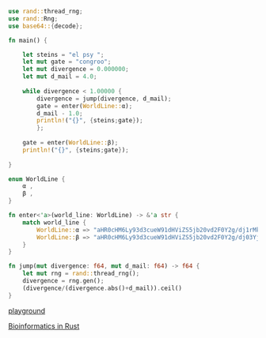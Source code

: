 ```rust
use rand::thread_rng;
use rand::Rng;
use base64::{decode};

fn main() {

    let steins = "el psy ";
    let mut gate = "congroo";
    let mut divergence = 0.000000;
    let mut d_mail = 4.0;
    
    while divergence < 1.00000 {
        divergence = jump(divergence, d_mail);
        gate = enter(WorldLine::α);
        d_mail - 1.0;
        println!("{}", {steins;gate});
        };
    
    gate = enter(WorldLine::β);
    println!("{}", {steins;gate});
    
}

enum WorldLine {
    α ,
    β ,
}

fn enter<'a>(world_line: WorldLine) -> &'a str {
    match world_line {
        WorldLine::α => "aHR0cHM6Ly93d3cueW91dHViZS5jb20vd2F0Y2g/dj1rMkxEQzBzVHNFUQ==",
        WorldLine::β => "aHR0cHM6Ly93d3cueW91dHViZS5jb20vd2F0Y2g/dj03YjFyS3BNZzlLcw==",
    }
}

fn jump(mut divergence: f64, mut d_mail: f64) -> f64 {
    let mut rng = rand::thread_rng();
    divergence = rng.gen();
    (divergence/(divergence.abs()+d_mail)).ceil()
}

```

[playground](https://play.rust-lang.org/?version=stable&mode=debug&edition=2021&gist=3f364950e4f0171c09506352af89410c)

[Bioinformatics in Rust](https://kana4.github.io/bioinformatics_rust_book/Chapter_1/1_0_Introduction.html)

[](./bookseller.gif)

[](https://www.kaggle.com/chrispr)

[](https://hub.docker.com/r/windybasket/public)

[](./thumbsup.gif)
[](http://webcomic.ohtabooks.com/ashita/)

[](https://chap.manganelo.com/manga-ny89218/chapter-1)

[](https://codepen.io/topics/)

[](https://data.stackexchange.com/stackoverflow/queries)

[](https://www.airdna.co/vacation-rental-data/app/jp/hiroshima-ken/naka-ku/overview)

[](https://h2oai.github.io/db-benchmark/)

[](https://www2.deloitte.com/ca/en/pages/about-deloitte/articles/covid-dashboard.html?is=5e8d4f149b0f225dde35ccbe)

[](https://www.shodan.io/search?query=ver2.4+rev0+country%3A%22JP%22+has_screenshot%3Atrue)

[](https://yomi.yoroi.company/upload)

[](https://opendata.rapid7.com/)

[](https://bazaar.abuse.ch/)

[](https://www.exploit-db.com/google-hacking-database)
